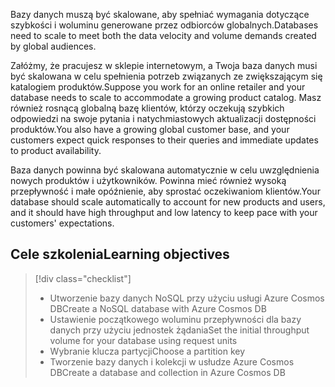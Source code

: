 <span data-ttu-id="9feb2-101">Bazy danych muszą być skalowane, aby spełniać wymagania dotyczące szybkości i woluminu generowane przez odbiorców globalnych.</span><span class="sxs-lookup"><span data-stu-id="9feb2-101">Databases need to scale to meet both the data velocity and volume demands created by global audiences.</span></span>

<span data-ttu-id="9feb2-102">Załóżmy, że pracujesz w sklepie internetowym, a Twoja baza danych musi być skalowana w celu spełnienia potrzeb związanych ze zwiększającym się katalogiem produktów.</span><span class="sxs-lookup"><span data-stu-id="9feb2-102">Suppose you work for an online retailer and your database needs to scale to accommodate a growing product catalog.</span></span> <span data-ttu-id="9feb2-103">Masz również rosnącą globalną bazę klientów, którzy oczekują szybkich odpowiedzi na swoje pytania i natychmiastowych aktualizacji dostępności produktów.</span><span class="sxs-lookup"><span data-stu-id="9feb2-103">You also have a growing global customer base, and your customers expect quick responses to their queries and immediate updates to product availability.</span></span>

<span data-ttu-id="9feb2-104">Baza danych powinna być skalowana automatycznie w celu uwzględnienia nowych produktów i użytkowników. Powinna mieć również wysoką przepływność i małe opóźnienie, aby sprostać oczekiwaniom klientów.</span><span class="sxs-lookup"><span data-stu-id="9feb2-104">Your database should scale automatically to account for new products and users, and it should have high throughput and low latency to keep pace with your customers' expectations.</span></span>

## <a name="learning-objectives"></a><span data-ttu-id="9feb2-105">Cele szkolenia</span><span class="sxs-lookup"><span data-stu-id="9feb2-105">Learning objectives</span></span>
> [!div class="checklist"]
> * <span data-ttu-id="9feb2-106">Utworzenie bazy danych NoSQL przy użyciu usługi Azure Cosmos DB</span><span class="sxs-lookup"><span data-stu-id="9feb2-106">Create a NoSQL database with Azure Cosmos DB</span></span>
> * <span data-ttu-id="9feb2-107">Ustawienie początkowego woluminu przepływności dla bazy danych przy użyciu jednostek żądania</span><span class="sxs-lookup"><span data-stu-id="9feb2-107">Set the initial throughput volume for your database using request units</span></span>
> * <span data-ttu-id="9feb2-108">Wybranie klucza partycji</span><span class="sxs-lookup"><span data-stu-id="9feb2-108">Choose a partition key</span></span>
> * <span data-ttu-id="9feb2-109">Tworzenie bazy danych i kolekcji w usłudze Azure Cosmos DB</span><span class="sxs-lookup"><span data-stu-id="9feb2-109">Create a database and collection in Azure Cosmos DB</span></span>
